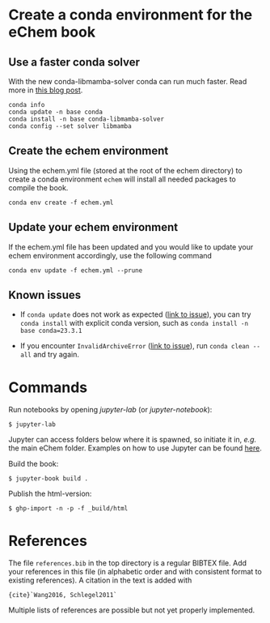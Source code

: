 # Create a conda environment for the eChem book

## Use a faster conda solver

With the new conda-libmamba-solver conda can run much faster. Read more in [this blog post](https://www.anaconda.com/blog/conda-is-fast-now).

```
conda info
conda update -n base conda
conda install -n base conda-libmamba-solver
conda config --set solver libmamba
```

## Create the echem environment

Using the echem.yml file (stored at the root of the echem directory) to create a conda environment `echem` will install all needed packages to compile the book.

```
conda env create -f echem.yml
```

## Update your echem environment

If the echem.yml file has been updated and you would like to update your echem environment accordingly, use the following command

```
conda env update -f echem.yml --prune
```

## Known issues

- If ``conda update`` does not work as expected ([link to issue](https://github.com/conda/conda/issues/9469)), you can try ``conda install`` with explicit conda version, such as ``conda install -n base conda=23.3.1``

- If you encounter ``InvalidArchiveError`` ([link to issue](https://github.com/conda/conda/issues/12235)), run ``conda clean --all`` and try again.

# Commands

Run notebooks by opening *jupyter-lab* (or *jupyter-notebook*):

```
$ jupyter-lab
```

Jupyter can access folders below where it is spawned, so initiate it in, *e.g.* the main eChem folder. Examples on how to use Jupyter can be found [here](https://jupyter-notebook.readthedocs.io/en/latest/examples/Notebook/examples_index.html).


Build the book:

```
$ jupyter-book build .
```

Publish the html-version:

```
$ ghp-import -n -p -f _build/html
```

# References
The file `references.bib` in the top directory is a regular BIBTEX file. Add your references in this file (in alphabetic order and with consistent format to existing references). A citation in the text is added with

```
{cite}`Wang2016, Schlegel2011`
```

Multiple lists of references are possible but not yet properly implemented.
